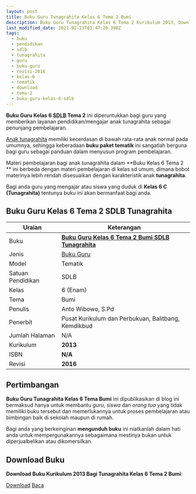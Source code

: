 ```yaml
---
layout: post
title: Buku Guru Tunagrahita Kelas 6 Tema 2 Bumi
description: Buku Guru Tunagrahita Kelas 6 Tema 2 Kurikulum 2013, Download buku Kelas 6 Tema 2 Bumi bagi tunagrahita
last_modified_date: 2021-02-23T03:47:20.398Z
tags:
  - buku
  - pendidikan
  - sdlb
  - tunagrahita
  - guru
  - buku-guru
  - revisi-2016
  - kelas-6
  - tematik
  - download
  - tema-2
  - buku-guru-kelas-6-sdlb
---
```


**Buku Guru Kelas 6 <abbr title="Sekolah Dasar Luar Biasa">SDLB</abbr> Tema 2** ini diperuntukkan bagi guru yang memberikan layanan pendidikan/mengajar anak tunagrahita sebagai penunjang pembelajaran.

[Anak tunagrahita](/teori/tunagrahita "Apa itu Tunagrahita") memiliki kecerdasan di bawah rata-rata anak normal pada umumnya, sehingga keberadaan **buku paket tematik** ini sangatlah berguna bagi guru sebagai panduan dalam menyusun program pembelajaran.

Materi pembelajaran bagi anak tunagrahita dalam **Buku Kelas 6 Tema 2 ** ini berbeda dengan materi pembelajaran di kelas sd umum, dimana bobot materinya lebih rendah disesuaikan dengan karakteristik anak **tunagrahita**.

Bagi anda guru yang mengajar atau siswa yang duduk di **Kelas 6 C (Tunagrahita)** tentunya buku ini akan bermanfaat bagi anda.

## Buku Guru Kelas 6 Tema 2 SDLB Tunagrahita  

|Uraian|Keterangan|
| --- | --- |
|Buku|<a href="/bse/buku-guru-tunagrahita-kelas-6-tema-2-bumi" title="Buku Guru Kelas 6 Tema 2 Bumi SDLB Tunagrahita"><strong>Buku Guru Kelas 6 Tema 2 Bumi SDLB Tunagrahita</strong></a>|
|Jenis|<a href="/bse" title="Buku Guru" target="_blank">Buku Guru</a>|
|Model|Tematik|
|Satuan Pendidikan|SDLB|
|Kelas|6 (Enam)|
|Tema|Bumi|
|Penulis| Anto Wibowo, S.Pd|
|Penerbit|Pusat Kurikulum dan Perbukuan, Balitbang, Kemdikbud|
|Jumlah Halaman|N/A|
|Kurikulum|<strong>2013</strong>|
|ISBN|<strong>N/A</strong>|
|Revisi|<strong>2016</strong>|

## Pertimbangan
**Buku Guru Tunagrahita Kelas 6 Tema Bumi** ini dipublikasikan di blog ini bermaksud hanya untuk membantu _guru_, _siswa_ dan _orang tua_ yang tidak memiliki buku tersebut dan memerlukannya untuk proses pembelajaran atau bimbingan baik di sekolah maupun di rumah.

Bagi anda yang berkeinginan <b>mengunduh buku</b> ini niatkanlah dalam hati anda untuk mempergunakannya sebagaimana mestinya bukan untuk diperjualbelikan atau dikomersilkan.
  
## Download Buku
**Download Buku Kurikulum 2013 Bagi Tunagrahita Kelas 6 Tema 2 Bumi**:
<p class="center"><a class="button download" href="https://docs.google.com/uc?export=download&id=8jGmPoLVxJd9-RupFsuwiekGrKyTCrj9" rel="nofollow" target="_blank" title="Download Buku Guru Tunagrahita Kelas 6 Tema Bumi">Download</a>
<a class="button demo open-dialog" href="https://drive.google.com/file/d/8jGmPoLVxJd9-RupFsuwiekGrKyTCrj9/preview" rel="nofollow" target="_blank" title="Download Buku Guru Tunagrahita Kelas 6 Tema Bumi">Baca</a></p>
